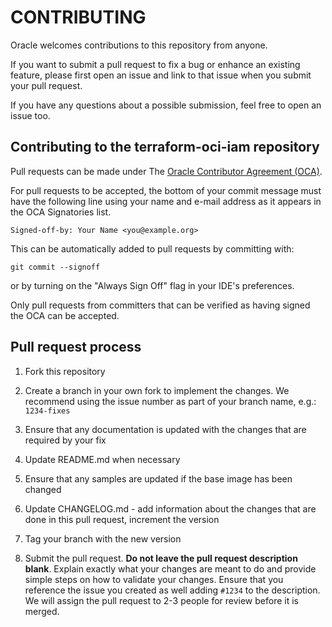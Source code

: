 # CONTRIBUTING

Oracle welcomes contributions to this repository from anyone.

If you want to submit a pull request to fix a bug or enhance an existing feature, please first open an issue and link to that issue when you submit your pull request.

If you have any questions about a possible submission, feel free to open an issue too.

## Contributing to the terraform-oci-iam repository

Pull requests can be made under The [Oracle Contributor Agreement (OCA)](https://oca.opensource.oracle.com/).

For pull requests to be accepted, the bottom of your commit message must have the following line using your name and e-mail address as it appears in the OCA Signatories list.

`Signed-off-by: Your Name <you@example.org>`

This can be automatically added to pull requests by committing with:

`git commit --signoff`

or by turning on the "Always Sign Off" flag in your IDE's preferences.

Only pull requests from committers that can be verified as having signed the OCA can be accepted.

## Pull request process

1. Fork this repository

1. Create a branch in your own fork to implement the changes. We recommend using the issue number as part of your branch name, e.g.: `1234-fixes`

1. Ensure that any documentation is updated with the changes that are required by your fix

1. Update README.md when necessary

1. Ensure that any samples are updated if the base image has been changed

1. Update CHANGELOG.md - add information about the changes that are done in this pull request, increment the version

1. Tag your branch with the new version

1. Submit the pull request. **Do not leave the pull request description blank**. Explain exactly what your changes are meant to do and provide simple steps on how to validate your changes. Ensure that you reference the issue you created as well adding `#1234` to the description. We will assign the pull request to 2-3 people for review before it is merged.

